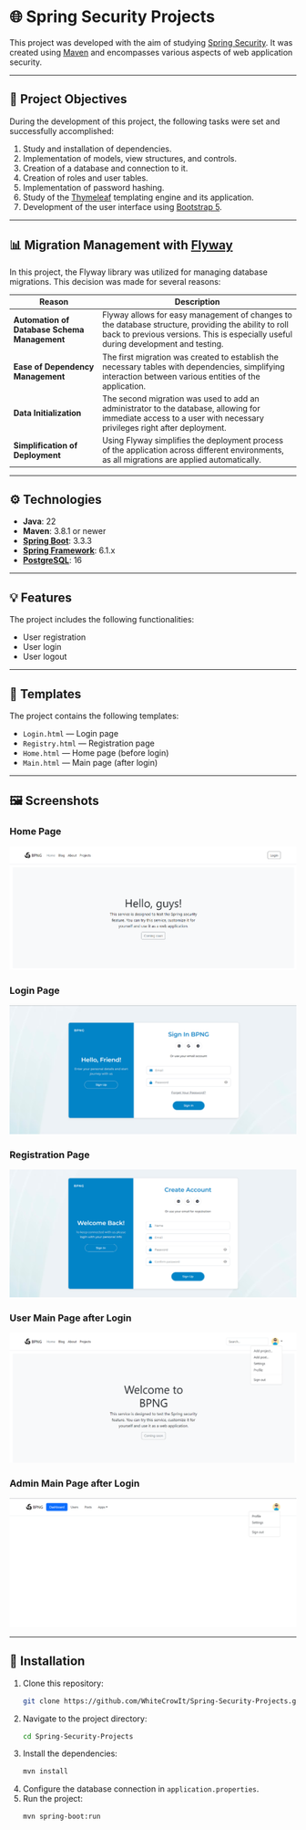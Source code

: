 # 🌐 Spring Security Projects

This project was developed with the aim of studying [Spring Security](https://spring.io/projects/spring-security). It was created using [Maven](https://maven.apache.org/) and encompasses various aspects of web application security.

---

## 🎯 Project Objectives

During the development of this project, the following tasks were set and successfully accomplished:

1. Study and installation of dependencies.
2. Implementation of models, view structures, and controls.
3. Creation of a database and connection to it.
4. Creation of roles and user tables.
5. Implementation of password hashing.
6. Study of the [Thymeleaf](https://www.thymeleaf.org/) templating engine and its application.
7. Development of the user interface using [Bootstrap 5](https://getbootstrap.com/).

---

## 📊 Migration Management with [Flyway](https://flywaydb.org/)

In this project, the Flyway library was utilized for managing database migrations. This decision was made for several reasons:

| Reason                                      | Description                                                                                                         |
|---------------------------------------------|---------------------------------------------------------------------------------------------------------------------|
| **Automation of Database Schema Management**| Flyway allows for easy management of changes to the database structure, providing the ability to roll back to previous versions. This is especially useful during development and testing. |
| **Ease of Dependency Management**           | The first migration was created to establish the necessary tables with dependencies, simplifying interaction between various entities of the application. |
| **Data Initialization**                     | The second migration was used to add an administrator to the database, allowing for immediate access to a user with necessary privileges right after deployment. |
| **Simplification of Deployment**            | Using Flyway simplifies the deployment process of the application across different environments, as all migrations are applied automatically. |

---

## ⚙️ Technologies

- **Java**: 22
- **Maven**: 3.8.1 or newer
- **[Spring Boot](https://spring.io/projects/spring-boot)**: 3.3.3
- **[Spring Framework](https://spring.io/projects/spring-framework)**: 6.1.x
- **[PostgreSQL](https://www.postgresql.org/)**: 16

---

## 💡 Features

The project includes the following functionalities:

- User registration
- User login
- User logout

---

## 📑 Templates

The project contains the following templates:

- `Login.html` — Login page
- `Registry.html` — Registration page
- `Home.html` — Home page (before login)
- `Main.html` — Main page (after login)

---

## 🖼️ Screenshots

### Home Page
![Home Page](screenshots/home.png)

### Login Page
![Login Page](screenshots/login.png)

### Registration Page
![Registration Page](screenshots/registration.png)

### User Main Page after Login
![User Main Page after Login](screenshots/main.png)

### Admin Main Page after Login
![Admin Main Page after Login](screenshots/admin.png)

---

## 🚀 Installation

1. Clone this repository:
   ```bash
   git clone https://github.com/WhiteCrowIt/Spring-Security-Projects.git
2. Navigate to the project directory:
    ```bash
   cd Spring-Security-Projects
3. Install the dependencies:
    ```bash
   mvn install
4. Configure the database connection in `application.properties`.
5. Run the project:
    ```bash
   mvn spring-boot:run